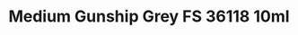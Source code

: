 ---
layout: product
title: "Medium Gunship Grey FS 36118 10ml"
price: "330" 
desc: "Acrylic Laquer 10mL"
img_path: "/assets/img/RC244.webp"
brand: "AK "
available: false
special_offer: false
new: false
soon: false
cat: "020000"
subcat: "020200"
subsubcat: "020201"
sifra: "RC244"
popular: false
---